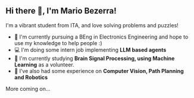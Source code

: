 ## Hi there 👋, I'm Mario Bezerra!

I'm a vibrant student from ITA, and love solving problems and puzzles!

- 🔌 I'm currently pursuing a BEng in Electronics Engineering and hope to use my knowledge to help people :)
- 💻 I'm doing some intern job implementing **LLM based agents**
- 🧠 I'm currently studying **Brain Signal Processing, using Machine Learning** as a volunteer.
- 🌱 I’ve also had some experience on **Computer Vision, Path Planning and Robotics**

More coming on...
